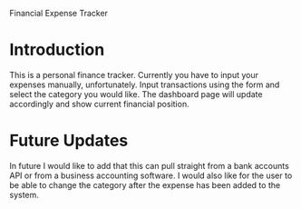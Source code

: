 
Financial Expense Tracker

# Introduction
This is a personal finance tracker. Currently you have to input your expenses manually, unfortunately. Input transactions using the form and select the category you would like. The dashboard page will update accordingly and show current financial position. 


# Future Updates
In future I would like to add that this can pull straight from a bank accounts API or from a business accounting software. I would also like for the user to be able to change the category after the expense has been added to the system. 



